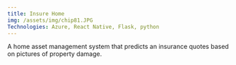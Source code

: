 ```yaml
---
title: Insure Home
img: /assets/img/chip81.JPG
Technologies: Azure, React Native, Flask, python
---
```


A home asset management system that predicts an insurance quotes based on pictures of property damage.